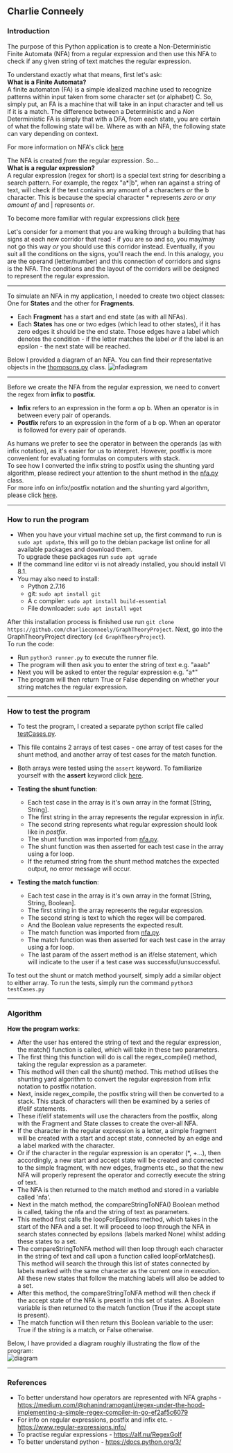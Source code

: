 ## Charlie Conneely 

### **Introduction**
The purpose of this Python application is to create a Non-Deterministic Finite Automata (NFA) from a regular expression and then use this NFA to check if any given string of text matches the regular expression. 

To understand exactly what that means, first let's ask: \
**What is a Finite Automata?** \
A finite automaton (FA) is a simple idealized machine used to recognize patterns within input taken from some character set (or alphabet) C. So, simply put, an FA is a machine that will take in an input character and tell us if it is a match. 
The difference between a Deterministic and a *Non* Deterministic FA is simply that with a DFA, from each state, you are certain of what the following state will be. Where as with an NFA, the following state can vary depending on context.

For more information on NFA's click [here](https://www.tutorialspoint.com/automata_theory/non_deterministic_finite_automaton.htm)

The NFA is created *from* the regular expression. So... \
**What is a regular expression?**  \
A regular expression (regex for short) is a special text string for describing a search pattern. For example, the regex "a*|b", when ran against a string of text, will check if the text contains any amount of a characters *or* the b character. This is because the special character * represents *zero or any amount of* and | represents *or*.

To become more familiar with regular expressions click [here](https://www.regular-expressions.info/quickstart.html) 

Let's consider for a moment that you are walking through a building that has signs at each new corridor that read - if you are so and so, you may/may not go this way *or* you should use this corridor instead. Eventually, if you suit all the conditions on the signs, you'll reach the end. In this analogy, you are the operand (letter/number) and this connection of corridors and signs is the NFA. The conditions and the layout of the corridors will be designed to represent the regular expression. 

***
To simulate an NFA in my application, I needed to create two object classes: One for **States** and the other for **Fragments**.
- Each **Fragment** has a start and end state (as with all NFAs).  
- Each **States** has one or two edges (which lead to other states), if it has zero edges it should be the end state. Those edges have a label which denotes the condition - if the letter matches the label *or* if the label is an epsilon - the next state will be reached.    

Below I provided a diagram of an NFA. You can find their representative objects in the [thompsons.py](./thompsons.py) class.
![nfadiagram](/imgs/nfaDiagram.png)
***
Before we create the NFA from the regular expression, we need to convert the regex from **infix** to **postfix**.   
- **Infix** refers to an expression in the form a op b. When an operator is in between every pair of operands.   
- **Postfix** refers to an expression in the form of a b op. When an operator is followed for every pair of operands. 

As humans we prefer to see the operator in between the operands (as with infix notation), as it's easier for us to interpret. However, postfix is more convenient for evaluating formulas on computers with stack.  
To see how I converted the infix string to postfix using the shunting yard algorithm, please redirect your attention to the shunt method in the [nfa.py](./nfa.py) class.   
For more info on infix/postfix notation and the shunting yard algorithm, please click [here](https://brilliant.org/wiki/shunting-yard-algorithm/).
***
### **How to run the program**
- When you have your virtual machine set up, the first command to run is `sudo apt update`, this will go to the debian package list online for all available packages and download them.   
To upgrade these packages run `sudo apt ugrade` 
- If the command line editor vi is not already installed, you should install VI 8.1. 
- You may also need to install:
  - Python 2.7.16
  - git: `sudo apt install git`
  - A c compiler: `sudo apt install build-essential`
  - File downloader: `sudo apt install wget` 

After this installation process is finished use run `git clone https://github.com/charlieconneely/GraphTheoryProject`. Next, go into the GraphTheoryProject directory (`cd GraphTheoryProject`).   
To run the code:
- Run `python3 runner.py` to execute the runner file.
- The program will then ask you to enter the string of text e.g. "aaab"
- Next you will be asked to enter the regular expression e.g. "a*"
- The program will then return True or False depending on whether your string matches the regular expression.
***
### **How to test the program**
- To test the program, I created a separate python script file called [testCases.py](./testCases.py).
- This file contains 2 arrays of test cases - one array of test cases for the shunt method, and another array of test cases for the match function. 
- Both arrays were tested using the `assert` keyword. To familiarize yourself with the **assert** keyword click [here](https://www.w3schools.com/python/ref_keyword_assert.asp).
- **Testing the shunt function**:
  - Each test case in the array is it's own array in the format [String, String].
  - The first string in the array represents the regular expression in *infix*.
  - The second string represents what regular expression should look like in *postfix*. 
  - The shunt function was imported from [nfa.py](./nfa.py). 
  - The shunt function was then asserted for each test case in the array using a for loop.
  - If the returned string from the shunt method matches the expected output, no error message will occur.

- **Testing the match function**: 
  - Each test case in the array is it's own array in the format [String, String, Boolean].
  - The first string in the array represents the regular expression.
  - The second string is text to which the regex will be compared.
  - And the Boolean value represents the expected result.
  - The match function was imported from [nfa.py](./nfa.py).
  - The match function was then asserted for each test case in the array using a for loop.
  - The last param of the assert method is an if/else statement, which will indicate to the user if a test case was successful/unsuccessful.

To test out the shunt or match method yourself, simply add a similar object to either array. 
To run the tests, simply run the command `python3 testCases.py`
*** 
### **Algorithm** 
**How the program works**:
- After the user has entered the string of text and the regular expression, the match() function is called, which will take in these two parameters.
- The first thing this function will do is call the regex_compile() method, taking the regular expression as a parameter.
- This method will then call the shunt() method. This method utilises the shunting yard algorithm to convert the regular expression from infix notation to postfix notation.
- Next, inside regex_compile, the postfix string will then be converted to a stack. This stack of characters will then be examined by a series of if/elif statements.
- These if/elif statements will use the characters from the postfix, along with the Fragment and State classes to create the over-all NFA.
- If the character in the regular expression is a letter, a simple fragment will be created with a start and accept state, connected by an edge and a label marked with the character.
- Or if the character in the regular expression is an operator (*, +...), then accordingly, a new start and accept state will be created and connected to the simple fragment, with new edges, fragments etc., so that the new NFA will properly represent the operator and correctly execute the string of text.
- The NFA is then returned to the match method and stored in a variable called 'nfa'.
- Next in the match method, the compareStringToNFA() Boolean method is called, taking the nfa and the string of text as parameters.
- This method first calls the loopForEpsilons method, which takes in the start of the NFA and a set. It will proceed to loop through the NFA in search states connected by epsilons (labels marked None) whilst adding these states to a set.
- The compareStringToNFA method will then loop through each character in the string of text and call upon a function called loopForMatches(). This method will search the through this list of states connected by labels marked with the same character as the current one in execution. All these new states that follow the matching labels will also be added to a set.
- After this method, the compareStringToNFA method will then check if the accept state of the NFA is present in this set of states. A Boolean variable is then returned to the match function (True if the accept state is present).
- The match function will then return this Boolean variable to the user: True if the string is a match, or False otherwise.

Below, I have provided a diagram roughly illustrating the flow of the program:   
![diagram](./imgs/algorithm-diagram.PNG)
***
### **References**
- To better understand how operators are represented with NFA graphs -  https://medium.com/@phanindramoganti/regex-under-the-hood-implementing-a-simple-regex-compiler-in-go-ef2af5c6079
- For info on regular expressions, postfix and infix etc. - https://www.regular-expressions.info/
- To practise regular expressions - https://alf.nu/RegexGolf
- To better understand python - https://docs.python.org/3/


